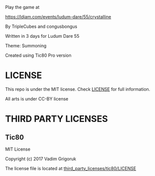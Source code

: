 Play the game at

https://ldjam.com/events/ludum-dare/55/crystalline

By TripleCubes and congusbongus

Written in 3 days for Ludum Dare 55

Theme: Summoning

Created using Tic80 Pro version

# LICENSE
This repo is under the MIT license. Check [LICENSE](LICENSE) for full information.

All arts is under CC-BY license

# THIRD PARTY LICENSES
## Tic80
MIT License

Copyright (c) 2017 Vadim Grigoruk

The license file is located at [third_party_licenses/tic80/LICENSE](third_party_licenses/tic80/LICENSE)
